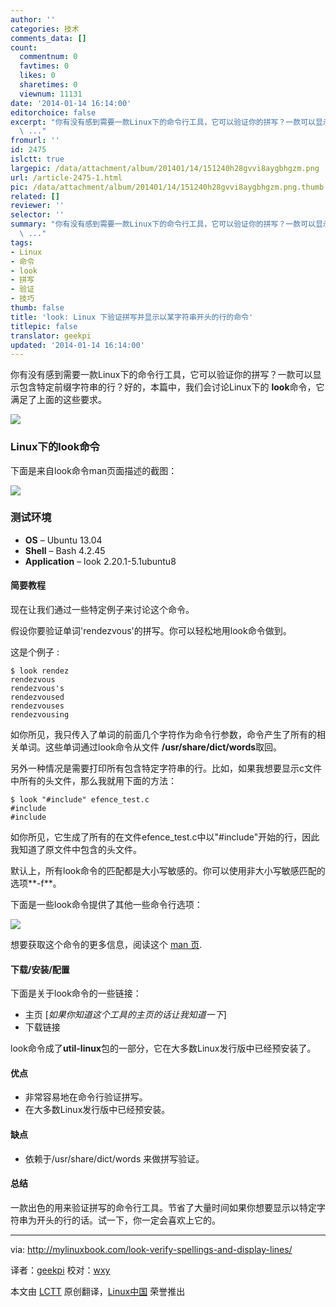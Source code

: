 ```yaml
---
author: ''
categories: 技术
comments_data: []
count:
  commentnum: 0
  favtimes: 0
  likes: 0
  sharetimes: 0
  viewnum: 11131
date: '2014-01-14 16:14:00'
editorchoice: false
excerpt: "你有没有感到需要一款Linux下的命令行工具，它可以验证你的拼写？一款可以显示包含特定前缀字符串的行？好的，本篇中，我们会讨论Linux下的 look命令，它满足了上面的这些要求。\r\n\r\nLinux下的look命令\r\n下面是来自look
  \ ..."
fromurl: ''
id: 2475
islctt: true
largepic: /data/attachment/album/201401/14/151240h28gvvi8aygbhgzm.png
url: /article-2475-1.html
pic: /data/attachment/album/201401/14/151240h28gvvi8aygbhgzm.png.thumb.jpg
related: []
reviewer: ''
selector: ''
summary: "你有没有感到需要一款Linux下的命令行工具，它可以验证你的拼写？一款可以显示包含特定前缀字符串的行？好的，本篇中，我们会讨论Linux下的 look命令，它满足了上面的这些要求。\r\n\r\nLinux下的look命令\r\n下面是来自look
  \ ..."
tags:
- Linux
- 命令
- look
- 拼写
- 验证
- 技巧
thumb: false
title: 'look: Linux 下验证拼写并显示以某字符串开头的行的命令'
titlepic: false
translator: geekpi
updated: '2014-01-14 16:14:00'
---
```


你有没有感到需要一款Linux下的命令行工具，它可以验证你的拼写？一款可以显示包含特定前缀字符串的行？好的，本篇中，我们会讨论Linux下的 **look**命令，它满足了上面的这些要求。


![](/data/attachment/album/201401/14/151240h28gvvi8aygbhgzm.png)


### Linux下的look命令


下面是来自look命令man页面描述的截图：


![](/data/attachment/album/201401/14/1512576vvvdop747vkvo6o.png)


### 测试环境


* **OS** – Ubuntu 13.04
* **Shell** – Bash 4.2.45
* **Application** – look 2.20.1-5.1ubuntu8


#### 简要教程


现在让我们通过一些特定例子来讨论这个命令。


假设你要验证单词'rendezvous'的拼写。你可以轻松地用look命令做到。


这是个例子 :



```
$ look rendez
rendezvous
rendezvous's
rendezvoused
rendezvouses
rendezvousing

```

如你所见，我只传入了单词的前面几个字符作为命令行参数，命令产生了所有的相关单词。这些单词通过look命令从文件 **/usr/share/dict/words**取回。


另外一种情况是需要打印所有包含特定字符串的行。比如，如果我想要显示c文件中所有的头文件，那么我就用下面的方法：



```
$ look "#include" efence_test.c 
#include 
#include 

```

如你所见，它生成了所有的在文件efence\_test.c中以"#include"开始的行，因此我知道了原文件中包含的头文件。


默认上，所有look命令的匹配都是大小写敏感的。你可以使用非大小写敏感匹配的选项**-f**。


下面是一些look命令提供了其他一些命令行选项：


![](/data/attachment/album/201401/14/151259eu4u2bbrro24zg2g.png)


想要获取这个命令的更多信息，阅读这个 [man 页](http://linux.about.com/library/cmd/blcmdl1_look.htm).


#### 下载/安装/配置


下面是关于look命令的一些链接：


* 主页 [*如果你知道这个工具的主页的话让我知道一下*]
* 下载链接


look命令成了**util-linux**包的一部分，它在大多数Linux发行版中已经预安装了。


#### 优点


* 非常容易地在命令行验证拼写。
* 在大多数Linux发行版中已经预安装。


#### 缺点


* 依赖于/usr/share/dict/words 来做拼写验证。


#### 总结


一款出色的用来验证拼写的命令行工具。节省了大量时间如果你想要显示以特定字符串为开头的行的话。试一下，你一定会喜欢上它的。




---


via: <http://mylinuxbook.com/look-verify-spellings-and-display-lines/>


译者：[geekpi](https://github.com/geekpi) 校对：[wxy](https://github.com/wxy)


本文由 [LCTT](https://github.com/LCTT/TranslateProject) 原创翻译，[Linux中国](http://linux.cn/) 荣誉推出